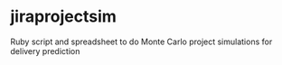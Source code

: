 # jiraprojectsim
Ruby script and spreadsheet to do Monte Carlo project simulations for delivery prediction
